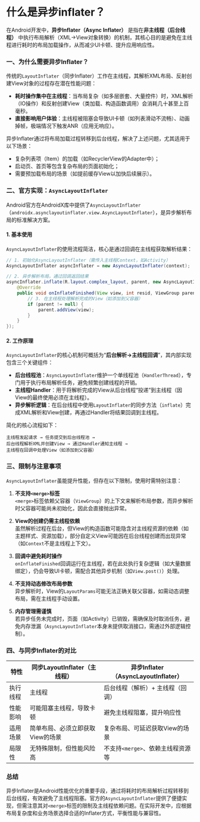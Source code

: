 # 什么是异步inflater？

在Android开发中，**异步Inflater（Async Inflater）** 是指在**非主线程（后台线程）** 中执行布局解析（XML→View对象转换）的机制，其核心目的是避免在主线程进行耗时的布局加载操作，从而减少UI卡顿、提升应用响应性。


### 一、为什么需要异步Inflater？
传统的`LayoutInflater`（同步Inflater）工作在主线程，其解析XML布局、反射创建View对象的过程存在潜在性能问题：
- **耗时操作集中在主线程**：当布局复杂（如多层嵌套、大量控件）时，XML解析（IO操作）和反射创建View（类加载、构造函数调用）会消耗几十甚至上百毫秒。
- **直接影响用户体验**：主线程被阻塞会导致UI卡顿（如列表滑动不流畅）、动画掉帧，极端情况下触发ANR（应用无响应）。

异步Inflater通过将布局加载过程转移到后台线程，解决了上述问题，尤其适用于以下场景：
- 复杂列表项（Item）的加载（如RecyclerView的Adapter中）；
- 启动页、首页等包含复杂布局的页面初始化；
- 需要预加载布局的场景（如提前缓存View以加快后续展示）。


### 二、官方实现：`AsyncLayoutInflater`
Android官方在AndroidX库中提供了`AsyncLayoutInflater`（`androidx.asynclayoutinflater.view.AsyncLayoutInflater`），是异步解析布局的标准解决方案。


#### 1. 基本使用
`AsyncLayoutInflater`的使用流程简洁，核心是通过回调在主线程获取解析结果：
```java
// 1. 初始化AsyncLayoutInflater（需传入主线程Context，如Activity）
AsyncLayoutInflater asyncInflater = new AsyncLayoutInflater(context);

// 2. 异步解析布局，通过回调返回结果
asyncInflater.inflate(R.layout.complex_layout, parent, new AsyncLayoutInflater.OnInflateFinishedListener() {
    @Override
    public void onInflateFinished(View view, int resid, ViewGroup parent) {
        // 3. 在主线程处理解析完成的View（如添加到父容器）
        if (parent != null) {
            parent.addView(view);
        }
    }
});
```


#### 2. 工作原理
`AsyncLayoutInflater`的核心机制可概括为“**后台解析→主线程回调**”，其内部实现包含三个关键组件：
- **后台线程池**：`AsyncLayoutInflater`维护一个单线程池（`HandlerThread`），专门用于执行布局解析任务，避免频繁创建线程的开销。
- **主线程Handler**：用于将解析完成的View从后台线程“投递”到主线程（因View的最终使用必须在主线程）。
- **异步解析逻辑**：在后台线程中使用`LayoutInflater`的同步方法（`inflate`）完成XML解析和View创建，再通过Handler将结果回调到主线程。

简化的核心流程如下：
```
主线程发起请求 → 任务提交到后台线程池 → 
后台线程解析XML并创建View → 通过Handler通知主线程 → 
主线程在回调中处理View（如添加到父容器）
```


### 三、限制与注意事项
`AsyncLayoutInflater`虽能提升性能，但存在以下限制，使用时需特别注意：

1. **不支持`<merge>`标签**  
   `<merge>`标签依赖父容器（`ViewGroup`）的上下文来解析布局参数，而异步解析时父容器可能尚未初始化，因此会直接抛出异常。

2. **View的创建仍需主线程依赖**  
   虽然解析过程在后台，但View的构造函数可能隐含对主线程资源的依赖（如主题样式、资源加载），部分自定义View可能因在后台线程创建而出现异常（如`Context`不是主线程上下文）。

3. **回调中避免耗时操作**  
   `onInflateFinished`回调运行在主线程，若在此处执行复杂逻辑（如大量数据绑定），仍会导致UI卡顿，需配合其他异步机制（如`View.post()`）处理。

4. **不支持动态修改布局参数**  
   异步解析时，View的`LayoutParams`可能无法正确关联父容器，如需动态调整布局，需在主线程手动设置。

5. **内存管理需谨慎**  
   若异步任务未完成时，页面（如Activity）已销毁，需确保及时取消任务，避免内存泄漏（`AsyncLayoutInflater`本身未提供取消接口，需通过外部逻辑控制）。


### 四、与同步Inflater的对比
| 特性                | 同步LayoutInflater（主线程）       | 异步Inflater（AsyncLayoutInflater） |
|---------------------|------------------------------------|--------------------------------------|
| 执行线程            | 主线程                             | 后台线程（解析）+ 主线程（回调）     |
| 性能影响            | 可能阻塞主线程，导致卡顿           | 避免主线程阻塞，提升响应性           |
| 适用场景            | 简单布局、必须立即获取View的场景   | 复杂布局、可延迟获取View的场景       |
| 局限性              | 无特殊限制，但性能风险高           | 不支持`<merge>`、依赖主线程资源等    |


### 总结
异步Inflater是Android性能优化的重要手段，通过将耗时的布局解析过程转移到后台线程，有效避免了主线程阻塞。官方的`AsyncLayoutInflater`提供了便捷实现，但需注意其对`<merge>`标签的限制及主线程依赖问题。在实际开发中，应根据布局复杂度和业务场景选择合适的Inflater方式，平衡性能与兼容性。
